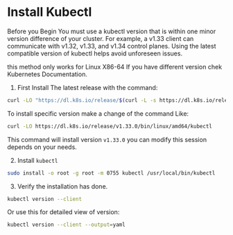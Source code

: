 # Install Kubectl
Before you Begin You must use a kubectl version that is within one minor version difference of your cluster. For example, a v1.33 client can communicate with v1.32, v1.33, and v1.34 control planes. Using the latest compatible version of kubectl helps avoid unforeseen issues.

this method only works for Linux X86-64 If you have different version chek Kubernetes Documentation.

1. First Install The latest release with the command:

```bash
curl -LO "https://dl.k8s.io/release/$(curl -L -s https://dl.k8s.io/release/stable.txt)/bin/linux/amd64/kubectl"
```

To install specific version make a change of the command Like:

```bash
curl -LO https://dl.k8s.io/release/v1.33.0/bin/linux/amd64/kubectl
```

This command will install version ``v1.33.0`` you can modify this session depends on your needs.

2. Install ``kubectl``
```bash
sudo install -o root -g root -m 0755 kubectl /usr/local/bin/kubectl
```

3. Verify the installation has done.
```bash
kubectl version --client
```

Or use this for detailed view of version:

```bash
kubectl version --client --output=yaml
```